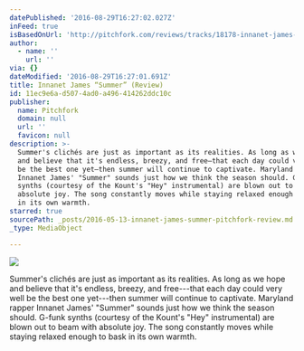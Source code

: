 ```yaml
---
datePublished: '2016-08-29T16:27:02.027Z'
inFeed: true
isBasedOnUrl: 'http://pitchfork.com/reviews/tracks/18178-innanet-james-summer/'
author:
  - name: ''
    url: ''
via: {}
dateModified: '2016-08-29T16:27:01.691Z'
title: Innanet James “Summer” (Review)
id: 11ec9e6a-d507-4ad0-a496-414262ddc10c
publisher:
  name: Pitchfork
  domain: null
  url: ''
  favicon: null
description: >-
  Summer's clichés are just as important as its realities. As long as we hope
  and believe that it's endless, breezy, and free—that each day could very well
  be the best one yet—then summer will continue to captivate. Maryland rapper
  Innanet James' "Summer" sounds just how we think the season should. G-funk
  synths (courtesy of the Kount's "Hey" instrumental) are blown out to beam with
  absolute joy. The song constantly moves while staying relaxed enough to bask
  in its own warmth.
starred: true
sourcePath: _posts/2016-05-13-innanet-james-summer-pitchfork-review.md
_type: MediaObject

---
```

![](https://the-grid-user-content.s3-us-west-2.amazonaws.com/e6097808-ca1e-4d7e-adaf-502f031cbc01.jpg)

Summer's clichés are just as important as its realities. As long as we hope and believe that it's endless, breezy, and free---that each day could very well be the best one yet---then summer will continue to captivate. Maryland rapper Innanet James' "Summer" sounds just how we think the season should. G-funk synths (courtesy of the Kount's "Hey" instrumental) are blown out to beam with absolute joy. The song constantly moves while staying relaxed enough to bask in its own warmth.